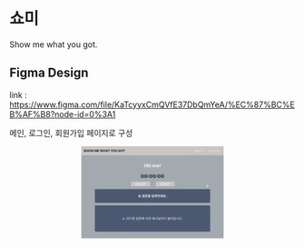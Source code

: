 # 쇼미

Show me what you got.

## Figma Design

link : https://www.figma.com/file/KaTcyyxCmQVfE37DbQmYeA/%EC%87%BC%EB%AF%B8?node-id=0%3A1

메인, 로그인, 회원가입 페이지로 구성

<p align="center"><img src="./img/main_page.png" width="50%" margin="0 auto"></p>
<!-- ![main_page](./img/main_page.png){: width="50%"} -->
